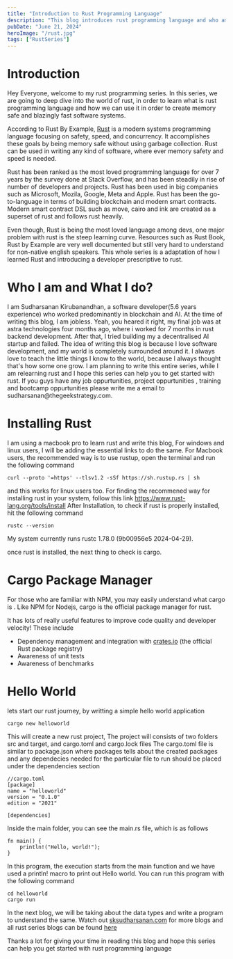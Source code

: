 ```yaml
---
title: "Introduction to Rust Programming Language"
description: "This blog introduces rust programming language and who am I, how to install it and create new projects with rust"
pubDate: "June 21, 2024"
heroImage: "/rust.jpg"
tags: ["RustSeries"]
---
```

# Introduction

Hey Everyone, welcome to my rust programming series. In this series, we are going to deep dive into the world of rust, in order to learn what is rust programming language and how we can use it in order to create memory safe and blazingly fast software systems.

According to Rust By Example, [Rust](https://www.rust-lang.org/) is a modern systems programming language focusing on safety, speed, and concurrency. It accomplishes these goals by being memory safe without using garbage collection. Rust can be used in writing any kind of software, where ever memory safety and speed is needed.

Rust has been ranked as the most loved programming language for over 7 years by the survey done at Stack Overflow, and has been steadily in rise of number of developers and projects. Rust has been used in big companies such as Microsoft, Mozila, Google, Meta and Apple. Rust has been the go-to-language in terms of building blockchain and modern smart contracts. Modern smart contract DSL such as move, cairo and ink are created as a superset of rust and follows rust heavily.

Even though, Rust is being the most loved language among devs, one major problem with rust is the steep learning curve. Resources such as Rust Book, Rust by Example are very well documented but still very hard to understand for non-native english speakers. This whole series is a adaptation of how I learned Rust and introducing a developer prescriptive to rust.

# Who I am and What I do?

I am Sudharsanan Kirubanandhan, a software developer(5.6 years experience) who worked predominantly in blockchain and AI. At the time of writing this blog, I am jobless. Yeah, you heared it right, my final job was at astra technologies four months ago, where i worked for 7 months in rust backend development. After that, I tried building my a decentralised AI startup and failed. The idea of writing this blog is because I love software development, and my world is completely surrounded around it. I always love to teach the little things I know to the world, because I always thought that's how some one grow. I am planning to write this entire series, while I am relearning rust and I hope this series can help you to get started with rust. If you guys have any job oppurtunities, project oppurtunities , training and bootcamp oppurtunities please write me a email to sudharsanan\@thegeekstrategy.com.

# Installing Rust

I am using a macbook pro to learn rust and write this blog, For windows and linux users, I will be adding the essential links to do the same.
For Macbook users, the recommended way is to use rustup, open the terminal and run the following command

```
curl --proto '=https' --tlsv1.2 -sSf https://sh.rustup.rs | sh
```

and this works for linux users too. For finding the recommened way for installing rust in your system, follow this link https://www.rust-lang.org/tools/install
After Installation, to check if rust is properly installed, hit the following command

```
rustc --version
```

My system currently runs rustc 1.78.0 (9b00956e5 2024-04-29).

once rust is installed, the next thing to check is cargo.

# Cargo Package Manager

For those who are familiar with NPM, you may easily understand what cargo is . Like NPM for Nodejs, cargo is the official package manager for rust.

It has lots of really useful features to improve code quality and developer velocity! These include

* Dependency management and integration with [crates.io](https://crates.io/) (the official Rust package registry)
* Awareness of unit tests
* Awareness of benchmarks

# Hello World

lets start our rust journey, by writting a simple hello world application

```
cargo new helloworld 
```

This will create a new rust project, The project will consists of two folders src and target, and cargo.toml and cargo.lock files
The cargo.toml file is similar to package.json where packages tells about the created packages and any dependecies needed for the particular file to run should be placed under the dependencies section

```
//cargo.toml
[package]
name = "helloworld"
version = "0.1.0"
edition = "2021"

[dependencies]

```

Inside the main folder, you can see the main.rs file, which is as follows

```
fn main() {
    println!("Hello, world!");
}

```

In this program, the execution starts from the main function and we have used a println! macro to print out Hello world. You can run this program with the following command

```
cd helloworld
cargo run
```

In the next blog, we will be taking about the data types and write a program to understand the same. Watch out [sksudharsanan.com](https://sksudharsanan.com) for more blogs and all rust series blogs can be found [here](https://sksudharsanan.com/blog/tag/RustSeries)

Thanks a lot for giving your time in reading this blog and hope this series can help you get started with rust programming language
